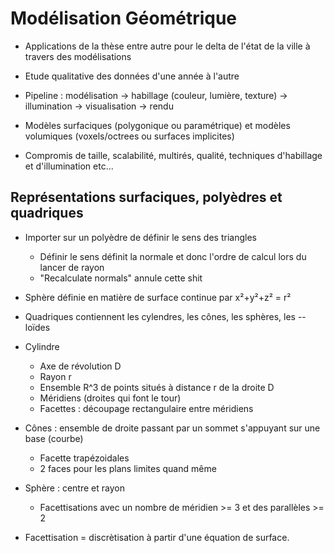 # Modélisation Géométrique


- Applications de la thèse entre autre pour le delta de l'état de la ville à travers des modélisations
- Etude qualitative des données d'une année à l'autre

- Pipeline : modélisation -> habillage (couleur, lumière, texture) -> illumination -> visualisation -> rendu

- Modèles surfaciques (polygonique ou paramétrique) et modèles volumiques (voxels/octrees ou surfaces implicites)
- Compromis de taille, scalabilité, multirés, qualité, techniques d'habillage et d'illumination etc...



## Représentations surfaciques, polyèdres et quadriques

- Importer sur un polyèdre de définir le sens des triangles
	- Définir le sens définit la normale et donc l'ordre de calcul lors du lancer de rayon
	- "Recalculate normals" annule cette shit
- Sphère définie en matière de surface continue par x²+y²+z² = r²

- Quadriques contiennent les cylendres, les cônes, les sphères, les --loïdes

- Cylindre 
	- Axe de révolution D
	- Rayon r
	- Ensemble R^3 de points situés à distance r de la droite D
	- Méridiens (droites qui font le tour)
	- Facettes : découpage rectangulaire entre méridiens
- Cônes : ensemble de droite passant par un sommet s'appuyant sur une base (courbe)
	- Facette trapézoidales
	- 2 faces pour les plans limites quand même
- Sphère : centre et rayon
	- Facettisations avec un nombre de méridien >= 3 et des parallèles >= 2


- Facettisation = discrètisation à partir d'une équation de surface.


